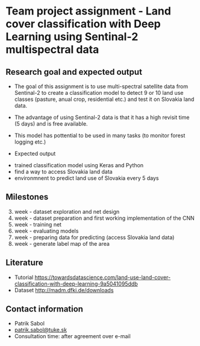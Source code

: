 # Team project assignment - Land cover classification with Deep Learning using Sentinal-2 multispectral data

## Research goal and expected output

* The goal of this assignment is to use multi-spectral satellite data from Sentinal-2 to create a classification model to detect 9 or 10 land use classes (pasture, anual crop, residential etc.) and test it on Slovakia land data.
* The advantage of using Sentinal-2 data is that it has a high revisit time (5 days) and is free available.
* This model has pottential to be used in many tasks (to monitor forest logging etc.)

* Expected output

 - trained classification model using Keras and Python
 - find a way to access Slovakia land data
 - environmnent to predict land use of Slovakia every 5 days


## Milestones

3. week - dataset exploration and net design
4. week - dataset preparation and first working implementation of the CNN
5. week - training net
6. week - evaluating models
7. week - preparing data for predicting (access Slovakia land data)
8. week - generate label map of the area

## Literature

* Tutorial https://towardsdatascience.com/land-use-land-cover-classification-with-deep-learning-9a5041095ddb
* Dataset http://madm.dfki.de/downloads

## Contact information

* Patrik Sabol
* patrik.sabol@tuke.sk
* Consultation time: after agreement over e-mail